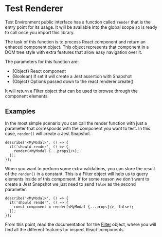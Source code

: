 # Test Renderer

Test Environment public interface has a function called `render` that is the entry point for its usage.
It will be available into the global scope so is ready to call once you import this library.

The task of this function is to process React component and return an enhaced component object. This object represents that component in a DOM tree style with extra features that allow easy navigation over it.

The parameters for this function are:

* {Object} React component
* {Boolean} If set it will create a Jest assertion with Snapshot
* {Object} Options passed down to the react renderer.create()

It will return a Filter object that can be used to browse through the component elements.

## Examples

In the most simple scenario you can call the render function with just a parameter that corresponds with the component you want to test. In this case, `render()` will create a Jest Snapshot.
```
describe('<MyModal>', () => {
  it('should render', () => {
    render(<MyModal {...props}/>);
  });
});
```

When you want to perform some extra validations, you can store the result of the `render()` in a constant. This is a Filter object will help us to query elements inside of this compoment. If for some reason we don't want to create a Jest Snapshot we just need to send `false` as the second parameter.
```
describe('<MyModal>', () => {
  it('should render', () => {
    const component = render(<MyModal {...props}/>, false);
  });
});
```

From this point, read the documentation for the [Filter](./filter) object, where you will find all the different features for inspect React components.